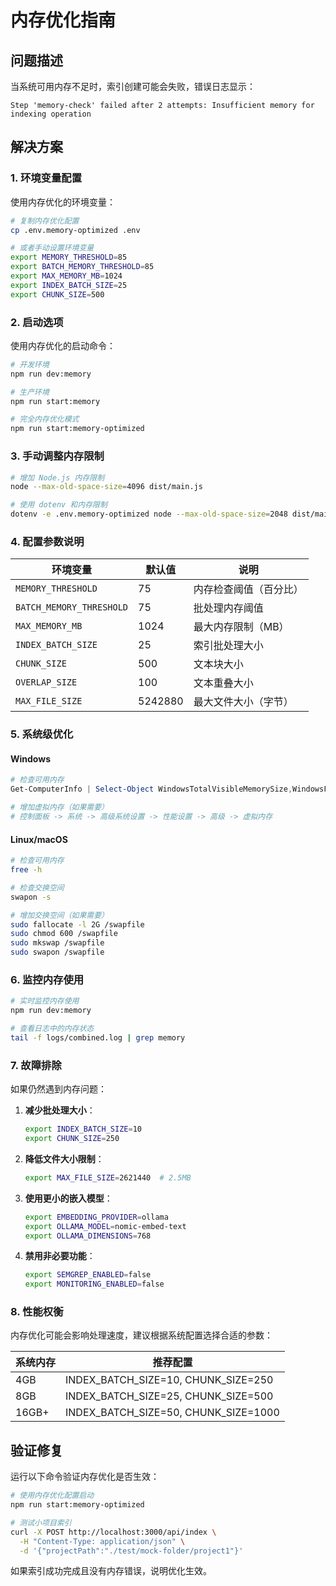 # 内存优化指南

## 问题描述

当系统可用内存不足时，索引创建可能会失败，错误日志显示：
```
Step 'memory-check' failed after 2 attempts: Insufficient memory for indexing operation
```

## 解决方案

### 1. 环境变量配置

使用内存优化的环境变量：

```bash
# 复制内存优化配置
cp .env.memory-optimized .env

# 或者手动设置环境变量
export MEMORY_THRESHOLD=85
export BATCH_MEMORY_THRESHOLD=85
export MAX_MEMORY_MB=1024
export INDEX_BATCH_SIZE=25
export CHUNK_SIZE=500
```

### 2. 启动选项

使用内存优化的启动命令：

```bash
# 开发环境
npm run dev:memory

# 生产环境
npm run start:memory

# 完全内存优化模式
npm run start:memory-optimized
```

### 3. 手动调整内存限制

```bash
# 增加 Node.js 内存限制
node --max-old-space-size=4096 dist/main.js

# 使用 dotenv 和内存限制
dotenv -e .env.memory-optimized node --max-old-space-size=2048 dist/main.js
```

### 4. 配置参数说明

| 环境变量 | 默认值 | 说明 |
|----------|--------|------|
| `MEMORY_THRESHOLD` | 75 | 内存检查阈值（百分比） |
| `BATCH_MEMORY_THRESHOLD` | 75 | 批处理内存阈值 |
| `MAX_MEMORY_MB` | 1024 | 最大内存限制（MB） |
| `INDEX_BATCH_SIZE` | 25 | 索引批处理大小 |
| `CHUNK_SIZE` | 500 | 文本块大小 |
| `OVERLAP_SIZE` | 100 | 文本重叠大小 |
| `MAX_FILE_SIZE` | 5242880 | 最大文件大小（字节） |

### 5. 系统级优化

#### Windows
```powershell
# 检查可用内存
Get-ComputerInfo | Select-Object WindowsTotalVisibleMemorySize,WindowsFreePhysicalMemory

# 增加虚拟内存（如果需要）
# 控制面板 -> 系统 -> 高级系统设置 -> 性能设置 -> 高级 -> 虚拟内存
```

#### Linux/macOS
```bash
# 检查可用内存
free -h

# 检查交换空间
swapon -s

# 增加交换空间（如果需要）
sudo fallocate -l 2G /swapfile
sudo chmod 600 /swapfile
sudo mkswap /swapfile
sudo swapon /swapfile
```

### 6. 监控内存使用

```bash
# 实时监控内存使用
npm run dev:memory

# 查看日志中的内存状态
tail -f logs/combined.log | grep memory
```

### 7. 故障排除

如果仍然遇到内存问题：

1. **减少批处理大小**：
   ```bash
   export INDEX_BATCH_SIZE=10
   export CHUNK_SIZE=250
   ```

2. **降低文件大小限制**：
   ```bash
   export MAX_FILE_SIZE=2621440  # 2.5MB
   ```

3. **使用更小的嵌入模型**：
   ```bash
   export EMBEDDING_PROVIDER=ollama
   export OLLAMA_MODEL=nomic-embed-text
   export OLLAMA_DIMENSIONS=768
   ```

4. **禁用非必要功能**：
   ```bash
   export SEMGREP_ENABLED=false
   export MONITORING_ENABLED=false
   ```

### 8. 性能权衡

内存优化可能会影响处理速度，建议根据系统配置选择合适的参数：

| 系统内存 | 推荐配置 |
|----------|----------|
| 4GB | INDEX_BATCH_SIZE=10, CHUNK_SIZE=250 |
| 8GB | INDEX_BATCH_SIZE=25, CHUNK_SIZE=500 |
| 16GB+ | INDEX_BATCH_SIZE=50, CHUNK_SIZE=1000 |

## 验证修复

运行以下命令验证内存优化是否生效：

```bash
# 使用内存优化配置启动
npm run start:memory-optimized

# 测试小项目索引
curl -X POST http://localhost:3000/api/index \
  -H "Content-Type: application/json" \
  -d '{"projectPath":"./test/mock-folder/project1"}'
```

如果索引成功完成且没有内存错误，说明优化生效。